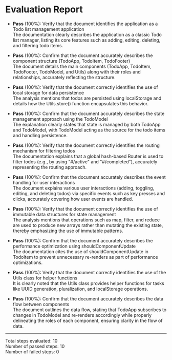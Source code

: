 # Evaluation Report

- **Pass** (100%): Verify that the document identifies the application as a Todo list management application  
  The documentation clearly describes the application as a classic Todo list manager, listing its core features such as adding, editing, deleting, and filtering todo items.

- **Pass** (100%): Confirm that the document accurately describes the component structure (TodoApp, TodoItem, TodoFooter)  
  The document details the main components (TodoApp, TodoItem, TodoFooter, TodoModel, and Utils) along with their roles and relationships, accurately reflecting the structure.

- **Pass** (100%): Verify that the document correctly identifies the use of local storage for data persistence  
  The analysis mentions that todos are persisted using localStorage and details how the Utils.store() function encapsulates this behavior.

- **Pass** (100%): Confirm that the document accurately describes the state management approach using the TodoModel  
  The explanation clearly states that state is managed by both TodoApp and TodoModel, with TodoModel acting as the source for the todo items and handling persistence.

- **Pass** (100%): Verify that the document correctly identifies the routing mechanism for filtering todos  
  The documentation explains that a global hash-based Router is used to filter todos (e.g., by using "#/active" and "#/completed"), accurately representing the routing approach.

- **Pass** (100%): Confirm that the document accurately describes the event handling for user interactions  
  The document explains various user interactions (adding, toggling, editing, and deleting todos) via specific events such as key presses and clicks, accurately covering how user events are handled.

- **Pass** (100%): Verify that the document correctly identifies the use of immutable data structures for state management  
  The analysis mentions that operations such as map, filter, and reduce are used to produce new arrays rather than mutating the existing state, thereby emphasizing the use of immutable patterns.

- **Pass** (100%): Confirm that the document accurately describes the performance optimization using shouldComponentUpdate  
  The documentation cites the use of shouldComponentUpdate in TodoItem to prevent unnecessary re-renders as part of performance optimizations.

- **Pass** (100%): Verify that the document correctly identifies the use of the Utils class for helper functions  
  It is clearly noted that the Utils class provides helper functions for tasks like UUID generation, pluralization, and localStorage operations.

- **Pass** (100%): Confirm that the document accurately describes the data flow between components  
  The document outlines the data flow, stating that TodoApp subscribes to changes in TodoModel and re-renders accordingly while properly delineating the roles of each component, ensuring clarity in the flow of data.

---

Total steps evaluated: 10  
Number of passed steps: 10  
Number of failed steps: 0
